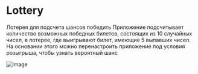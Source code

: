 # Lottery
Лотерея для подсчета шансов победить
Приложение подсчитывает количество возможных победных билетов, состоящих из 10 случайных чисел, в лотерее, где выигрывают билет, имеющие 5 выпавших чисел.
На основании этого можно перенастроить приложение под условия розыгрыша, чтобы узнать вероятный шанс


![image](https://user-images.githubusercontent.com/92898813/212726617-c1ee1ddd-0541-43a0-bcb7-a79a27886488.png)

